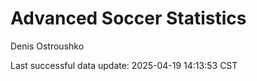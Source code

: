 # Advanced Soccer Statistics
Denis Ostroushko

<!-- gfm -->

Last successful data update: 2025-04-19 14:13:53 CST
